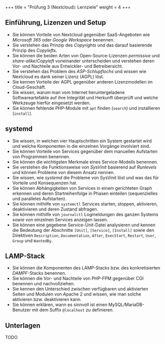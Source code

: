+++
title = "Prüfung 3 (Nextcloud): Lernziele"
weight = 4
+++

## Einführung, Lizenzen und Setup

- Sie können Vorteile von Nextcloud gegenüber SaaS-Angeboten wie _Microsoft 365_
  oder _Google Workspace_ benennen.
- Sie verstehen das Prinzip des _Copyrights_ und das darauf basierende Prinzip
  des _Copylefts_.
- Sie können die beiden Arten von Open-Source-Lizenzen _permissive_ und
  _share-alike_/_Copyleft_ voneinander unterscheiden und verstehen deren Vor-
  und Nachteile aus Entwickler- und Betreibersicht.
- Sie verstehen das Problem des _ASP-Schlupflochs_ und wissen wie Nextcloud es
  dank seiner Lizenz (AGPL) löst.
- Sie kennen Vorteile der AGPL gegenüber anderen Lizenzmodellen im
  Cloud-Geschäft.
- Sie wissen, warum man vom Internet heruntergeladene Softwareartefakte auf
  ihre Integrität und Herkunft überprüft und welche Werkzeuge hierfür eingesetzt
  werden.
- Sie können fehlende PHP-Module mit `apt` finden (`search`) und installieren
  (`install`).

## systemd

- Sie wissen, in welchen vier Hauptschritten ein System gestartet wird und
  welche Komponenten in die einzelnen Vorgänge involviert sind.
- Sie können Vorteile von Services gegenüber dem manuellen Aufstarten von
  Programmen benennen.
- Sie können die wichtigsten Merkmale eines Service-Modells benennen.
- Sie verstehen die Funktionsweise von _SysVinit_ basierend auf _Runlevels_ und
  können Probleme von diesem Ansatz nennen.
- Sie wissen, wie _systemd_ die Probleme von SysVinit löst und was das für
  Vorteile und Konsequenzen hat.
- Sie können Abhängigkeiten von Services in einem gerichteten Graph erkennen und
  deren Startreihenfolge in Phasen einteilen (sequenzielles und paralleles
  Aufstarten).
- Sie können mithilfe von `systemctl` Services starten, stoppen, aktivieren,
  deaktivieren und deren Zustand abfragen.
- Sie können mithilfe von `journalctl` Logmeldungen des ganzen Systems sowie von
  einzelnen Services anzeigen lassen.
- Sie können eine gegebene Service-Unit-Datei analysieren und kennen die
  Bedeutung der Abschnitte `[Unit]`, `[Service]`, `[Install]` sowie den
  Direktiven `Description`, `Documentation`, `After`, `ExecStart`, `Restart`,
  `User`, `Group` und `WantedBy`.

## LAMP-Stack

- Sie können die Komponenten des LAMP-Stacks bzw. des konkretisierten
  _DAMPF_-Stacks benennen.
- Sie können die Vor- und Nachteile von PHP-FPM gegenüber CGI benennen und
  nachvollziehen.
- Sie kennen den Unterschied zwischen verfügbaren und aktivierten Seiten und
  Modulen von Apache 2 und wissen, wie man solche aktivieren bzw. deaktivieren
  kann.
- Sie können erklären, wann es sinnvoll ist einen MySQL/MariaDB-Benutzer mit dem
  Suffix `@localhost` zu definieren.

## Unterlagen

TODO
